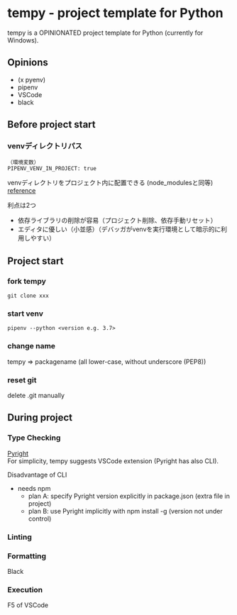 # tempy - project template for Python
tempy is a OPINIONATED project template for Python (currently for Windows).

## Opinions
* (x pyenv)
* pipenv
* VSCode  
* black
  
## Before project start
### venvディレクトリパス
```
（環境変数）
PIPENV_VENV_IN_PROJECT: true  
```
venvディレクトリをプロジェクト内に配置できる (node_modulesと同等)  
[reference](https://pipenv.readthedocs.io/en/latest/advanced/#pipenv.environments.PIPENV_VENV_IN_PROJECT)  

利点は2つ  

* 依存ライブラリの削除が容易（プロジェクト削除、依存手動リセット）
* エディタに優しい（小並感）（デバッガがvenvを実行環境として暗示的に利用しやすい）

## Project start
### fork tempy
```
git clone xxx
```

### start venv
```
pipenv --python <version e.g. 3.7>
```

### change name
tempy => packagename (all lower-case, without underscore (PEP8))  

### reset git
delete .git manually

## During project
### Type Checking
[Pyright](https://github.com/microsoft/pyright)  
For simplicity, tempy suggests VSCode extension (Pyright has also CLI).  

Disadvantage of CLI  

- needs npm
  - plan A: specify Pyright version explicitly in package.json (extra file in project)
  - plan B: use Pyright implicitly with npm install -g (version not under control)

### Linting
### Formatting
Black
### Execution
F5 of VSCode